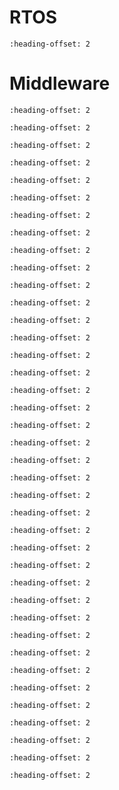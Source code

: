 # RTOS

```{include} /release/commonrn/topics/amazon_freertos_kernel.md
:heading-offset: 2
```

# Middleware

```{include} /release/commonrn/topics/CMSIS_DSP_Library.md
:heading-offset: 2
```

```{include} /release/commonrn/topics/nxp_mcu_boot.md
:heading-offset: 2
```

```{include} /release/commonrn/topics/nxp_wifi_wpa_supplicant.md
:heading-offset: 2
```

```{include} /release/commonrn/topics/nxp_edgefast_bluetooth_pal.md
:heading-offset: 2
```

```{include} /release/commonrn/topics/nxp_ethermind.md
:heading-offset: 2
```

```{include} /release/commonrn/topics/amazon_corehttp.md
:heading-offset: 2
```

```{include} /release/commonrn/topics/nxp_se_hostlib.md
:heading-offset: 2
```

```{include} /release/commonrn/topics/nxp_wifi.md
:heading-offset: 2
```

```{include} /release/commonrn/topics/nxp_usb_power_delivery.md
:heading-offset: 2
```

```{include} /release/commonrn/topics/nxp_usb.md
:heading-offset: 2
```

```{include} /release/commonrn/topics/intel_tinycbor.md
:heading-offset: 2
```

```{include} /release/commonrn/topics/rt_labs_soem.md
:heading-offset: 2
```

```{include} /release/commonrn/topics/nxp_sd_mmc_sdio_card.md
:heading-offset: 2
```

```{include} /release/commonrn/topics/PNGdec.md
:heading-offset: 2
```

```{include} /release/commonrn/topics/oasis_pkcs11.md
:heading-offset: 2
```

```{include} /release/commonrn/topics/cisco_openh264.md
:heading-offset: 2
```

```{include} /release/commonrn/topics/nxp_iot_agent.md
:heading-offset: 2
```

```{include} /release/commonrn/topics/nxp_multicore.md
:heading-offset: 2
```

```{include} /release/commonrn/topics/mcuboot_opensource.md
:heading-offset: 2
```

```{include} /release/commonrn/topics/arm_psa_test.md
:heading-offset: 2
```

```{include} /release/commonrn/topics/arm_mbedtls_3x.md
:heading-offset: 2
```

```{include} /release/commonrn/topics/arm_mbedtls.md
:heading-offset: 2
```

```{include} /release/commonrn/topics/nxp_voiceseeker_no_aec.md
:heading-offset: 2
```

```{include} /release/commonrn/topics/nxp_voice_intelligent_technology.md
:heading-offset: 2
```

```{include} /release/commonrn/topics/nxp_audio_voice_components.md
:heading-offset: 2
```

```{include} /release/commonrn/topics/nxp_maestro_audio_framework.md
:heading-offset: 2
```

```{include} /release/commonrn/topics/adam_dunkels_lwip.md
:heading-offset: 2
```

```{include} /release/commonrn/topics/nxp_eiq_machine_learning.md
:heading-offset: 2
```

```{include} /release/commonrn/topics/gabor_kiss_amosi_lvgl.md
:heading-offset: 2
```

```{include} /release/commonrn/topics/nodejs_llhttp.md
:heading-offset: 2
```

```{include} /release/commonrn/topics/christopher_haster_littlefs.md
:heading-offset: 2
```

```{include} /release/commonrn/topics/ijg_libjpeg.md
:heading-offset: 2
```

```{include} /release/commonrn/topics/nxp_freemaster.md
:heading-offset: 2
```

```{include} /release/commonrn/topics/elm_chan_fatfs.md
:heading-offset: 2
```

```{include} /release/commonrn/topics/segger_emwin.md
:heading-offset: 2
```

```{include} /release/commonrn/topics/daniel_beer_dhara.md
:heading-offset: 2
```

```{include} /release/commonrn/topics/dave_gamble_cjson.md
:heading-offset: 2
```

```{include} /release/commonrn/topics/amazon_aws_iot.md
:heading-offset: 2
```

```{include} /release/commonrn/topics/nxp_psa_crypto_driver.md
:heading-offset: 2
```


